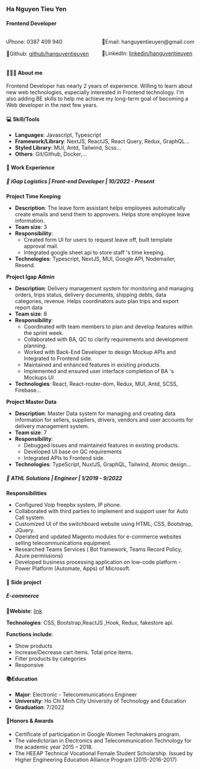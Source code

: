 ### Ha Nguyen Tieu Yen 
#### Frontend Developer

<div style="display: flex; justify-content: space-between">
    <div>
        <p>📞Phone: 0387 409 940</p>
        <p>🔗Github: <a href="https://github.com/hanguyentieuyen">github/hanguyentieuyen</a></p>
    </div>
    <div>
        <p>📧Email: hanguyentieuyen@gmail.com</p>
        <p>🔗LinkedIn: <a href="https://www.linkedin.com/in/ha-nguyen-tieu-yen/">linkedin/hanguyentieuyen</a></p>
    </div>
</div>

#### 🙋🏻‍♂️ About me
Frontend Developer has nearly 2 years of experience. Willing to learn about new web technologies, especially interested in Frontend technology. I'm also adding BE skills to help me achieve my long-term goal of becoming a Web developer in the next few years.


#### 💻 Skill/Tools

- **Languages**: Javascript, Typescript
- **Framework/Library**: NextJS, ReactJS, React Query, Redux, GraphQL...
- **Styled Library**: MUI, Antd, Tailwind, Scss...
- **Others**: Git/Github, Docker,...

#### :briefcase: Work Experience

##### :office: iGap Logistics | Front-end Developer | 10/2022 - Present

**Project Time Keeping**

- **Description**: The leave form assistant helps employees automatically create emails and send them to approvers. Helps store employee leave information.
- **Team size**: 3
- **Responsibility**:
  - Created form UI for users to request leave off, built template approval mail.
  - Integrated google sheet api to store staff 's time keeping.
- **Technologies**: Typescript, NextJS, MUI, Google API, Nodemailer, Resend.

**Project Igap Admin**

- **Description**: Delivery management system for monitoring and managing orders, trips status, delivery documents, shipping debts, data categories, revenue. Helps coordinators auto plan trips and export report data
- **Team size**: 8
- **Responsibility**:
  - Coordinated with team members to plan and develop features within the sprint week.
  - Collaborated with BA, QC to clarify requirements and development planning.
  - Worked with Back-End Developer to design Mockup APIs and Integrated to Frontend side.
  - Maintained and enhanced features in existing products.
  - Implemented and ensured user interface completion of BA 's Mockups UI
- **Technologies**: React, React-router-dom, Redux, MUI, Antd, SCSS, Firebase...

**Project Master Data**

- **Description**: Master Data system for managing and creating data information for sellers, suppliers, drivers, vendors and user accounts for delivery management system.
- **Team size**: 7
- **Responsibility**:
  - Debugged issues and maintained features in existing products.
  - Developed UI base on QC requirements
  - Integrated APIs to Frontend side.
- **Technologies**: TypeScript, NuxtJS, GraphQL, Tailwind, Atomic design...

##### :office: ATHL Solutions | Engineer | 1/2019 - 9/2022
**Responsibilities**
- Configured Voip freepbx system, IP phone.
- Collaborated with third parties to implement and support user for Auto Call system.
- Customized UI of the switchboard website using HTML, CSS, Bootstrap, JQuery.
- Operated and updated Magento modules for e-commerce websites selling telecommunications equipment.
- Researched Teams Services ( Bot framework, Teams Record Policy, Azure permissions)
- Developed business processing application on low-code platform - Power Platform (Automate, Apps) of Microsoft.
#### :wrench: Side project

##### E-commerce

**🔗Webiste**: [link](https://reactjs-learning-z2ua.vercel.app/)

**Technologies**: CSS, Bootstrap,ReactJS ,Hook, Redux, fakestore api.

**Functions include**:

- Show products
- Increase/Decrease cart items. Total price items.
- Filter products by categories
- Responsive

#### 📚Education

- **Major**: Electronic - Telecommunications Engineer
- **University**: Ho Chi Minh City University of Technology and Education
- **Graduation**: 7/2022

#### 🥇Honors & Awards

- Certificate of participation in Google Women Techmakers program.
- The valedictorian in Electronics and Telecommunication Technology for the academic year 2015 – 2018.
- The HEEAP Technical Vocational Female Student Scholarship. Issued by Higher Engineering Education Alliance Program (2015-2016-2017)
